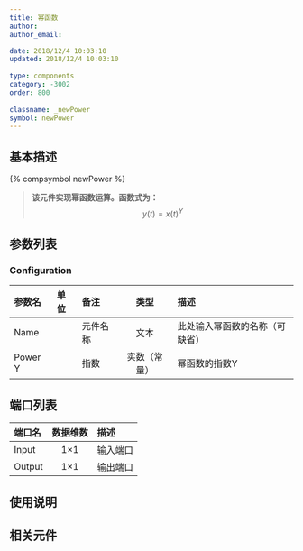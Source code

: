 ```yaml
---
title: 幂函数
author: 
author_email:

date: 2018/12/4 10:03:10
updated: 2018/12/4 10:03:10
 
type: components
category: -3002
order: 800
 
classname: _newPower
symbol: newPower
---
```

## 基本描述
{% compsymbol newPower %}

> **该元件实现幂函数运算。函数式为：**
> $$y(t) = x{(t)^Y}$$

## 参数列表
### Configuration
| 参数名 | 单位 | 备注 | 类型 | 描述 |
| :--- | :--- | :--- | :--: | :--- |
| Name |  | 元件名称 | 文本 | 此处输入幂函数的名称（可缺省） |
| Power Y |  | 指数 | 实数（常量） | 幂函数的指数Y |


## 端口列表

| 端口名 | 数据维数 | 描述 |
| :--- | :--:  | :--- |
| Input | 1×1 |输入端口 |
| Output | 1×1 |输出端口 |

## 使用说明



## 相关元件



